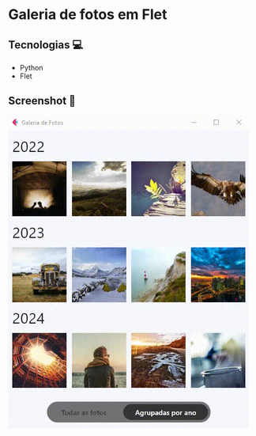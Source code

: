 # Galeria de fotos em Flet

## Tecnologias 💻

<ul>
  <li>Python</li>
  <li>Flet</li>
</ul>

## Screenshot 📸

<img src="Video_1719500885.gif">
